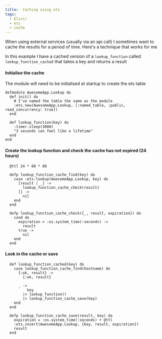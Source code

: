 ```yaml
---
title:  Caching using ets
tags:
  - Elixir
  - ets
  - cache
---
```


When using external services (usually via an api call) I sometimes want to cache the results for a period of time. Here's a technique that works for me

In this example I have a cached version of a `lookup_function` called `lookup_function_cached` that takes a key and returns a result

<!--more-->

#### Initialise the cache

The module will need to be initialised at startup to create the ets table

```
defmodule AwesomeApp.Lookup do
  def init() do
    # I've named the table the same as the module
    :ets.new(AwesomeApp.Lookup, [:named_table, :public, read_concurrency: true])
  end
  
  def lookup_function(key) do
    :timer.sleep(3000)
    "3 seconds can feel like a lifetime"
  end
end

```

#### Create the lookup function and check the cache has not expired (24 hours)

```
  @ttl 24 * 60 * 60

  defp lookup_function_cache_find(key) do
    case :ets.lookup(AwesomeApp.Lookup, key) do
      [result | _] ->
        lookup_function_cache_check(result)
      [] ->
        nil
    end
  end

  defp lookup_function_cache_check({_, result, expiration}) do
    cond do
      expiration > :os.system_time(:seconds) ->
        result
      true ->
        nil
    end
  end
```

#### Look in the cache or save

```
  def lookup_function_cached(key) do
    case lookup_function_cache_find(hostname) do
      {:ok, result} ->
        {:ok, result}

      _ ->
          key
        |> lookup_function()
        |> lookup_function_cache_save(key)
    end
  end

  defp lookup_function_cache_save(result, key) do
    expiration = :os.system_time(:seconds) + @ttl
    :ets.insert(AwesomeApp.Lookup, {key, result, expiration})
    result
  end
```
